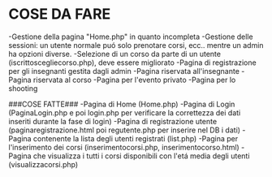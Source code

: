 # COSE DA FARE
-Gestione della pagina "Home.php" in quanto incompleta
-Gestione delle sessioni: un utente normale puó solo prenotare corsi, ecc.. mentre un admin ha opzioni diverse.
-Selezione di un corso da parte di un utente (iscrittoscegliecorso.php), deve essere migliorato
-Pagina di registrazione per gli insegnanti gestita dagli admin
-Pagina riservata all'insegnante
-Pagina riservata al corso
-Pagina per l'evento privato
-Pagina per lo shooting

###COSE FATTE###
-Pagina di Home (Home.php)
-Pagina di Login (PaginaLogin.php e poi login.php per verificare la correttezza dei dati inseriti durante la fase di login)
-Pagina di registrazione utente (paginaregistrazione.html poi regutente.php per inserire nel DB i dati)
-Pagina contenente la lista degli utenti registrati (list.php)
-Pagina per l'inserimento dei corsi (inserimentocorsi.php, inserimentocorso.html)
-Pagina che visualizza i tutti i corsi disponibili con l'etá media degli utenti (visualizzacorsi.php)
